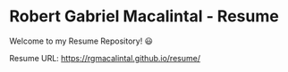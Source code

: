 # Robert Gabriel Macalintal - Resume

Welcome to my Resume Repository! :smiley:

Resume URL: https://rgmacalintal.github.io/resume/